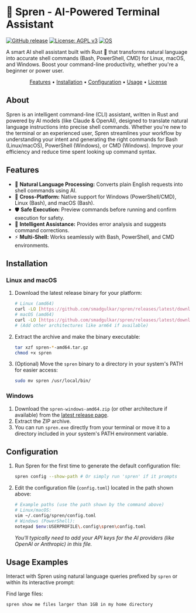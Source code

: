 # 🤖 Spren - AI-Powered Terminal Assistant

[![GitHub release](https://img.shields.io/github/v/release/smadgulkar/spren)](https://github.com/smadgulkar/spren/releases)
[![License: AGPL v3](https://img.shields.io/badge/License-AGPL_v3-blue.svg)](https://www.gnu.org/licenses/agpl-3.0) [![OS](https://img.shields.io/badge/OS-Windows%20%7C%20macOS%20%7C%20Linux-blue)]()

A smart AI shell assistant built with Rust 🦀 that transforms natural language into accurate shell commands (Bash, PowerShell, CMD) for Linux, macOS, and Windows. Boost your command-line productivity, whether you're a beginner or power user.

<p align="center">
  <a href="#features">Features</a> •
  <a href="#installation">Installation</a> •
  <a href="#configuration">Configuration</a> •
  <a href="#usage">Usage</a> •
  <a href="#license">License</a>
</p>

## About

Spren is an intelligent command-line (CLI) assistant, written in Rust and powered by AI models (like Claude & OpenAI), designed to translate natural language instructions into precise shell commands. Whether you're new to the terminal or an experienced user, Spren streamlines your workflow by understanding your intent and generating the right commands for Bash (Linux/macOS), PowerShell (Windows), or CMD (Windows). Improve your efficiency and reduce time spent looking up command syntax.

## Features

- 🤖 **Natural Language Processing:** Converts plain English requests into shell commands using AI.
- 🔄 **Cross-Platform:** Native support for Windows (PowerShell/CMD), Linux (Bash), and macOS (Bash).
- 🛡️ **Safe Execution:** Preview commands before running and confirm execution for safety.
- 🧠 **Intelligent Assistance:** Provides error analysis and suggests command corrections.
- ⚡ **Multi-Shell:** Works seamlessly with Bash, PowerShell, and CMD environments.

## Installation

### Linux and macOS

1.  Download the latest release binary for your platform:
    ```bash
    # Linux (amd64)
    curl -LO [https://github.com/smadgulkar/spren/releases/latest/download/spren-linux-amd64.tar.gz](https://github.com/smadgulkar/spren/releases/latest/download/spren-linux-amd64.tar.gz)
    # macOS (amd64)
    curl -LO [https://github.com/smadgulkar/spren/releases/latest/download/spren-macos-amd64.tar.gz](https://github.com/smadgulkar/spren/releases/latest/download/spren-macos-amd64.tar.gz)
    # (Add other architectures like arm64 if available)
    ```
2.  Extract the archive and make the binary executable:
    ```bash
    tar xzf spren-*-amd64.tar.gz
    chmod +x spren
    ```
3.  (Optional) Move the `spren` binary to a directory in your system's PATH for easier access:
    ```bash
    sudo mv spren /usr/local/bin/
    ```

### Windows

1.  Download the `spren-windows-amd64.zip` (or other architecture if available) from the [latest release page](https://github.com/smadgulkar/spren/releases/latest).
2.  Extract the ZIP archive.
3.  You can run `spren.exe` directly from your terminal or move it to a directory included in your system's PATH environment variable.

## Configuration

1.  Run Spren for the first time to generate the default configuration file:
    ```bash
    spren config --show-path # Or simply run 'spren' if it prompts
    ```
2.  Edit the configuration file (`config.toml`) located in the path shown above:
    ```bash
    # Example paths (use the path shown by the command above)
    # Linux/macOS:
    vim ~/.config/spren/config.toml
    # Windows (PowerShell):
    notepad $env:USERPROFILE\.config\spren\config.toml
    ```
    *You'll typically need to add your API keys for the AI providers (like OpenAI or Anthropic) in this file.*

## Usage Examples

Interact with Spren using natural language queries prefixed by `spren` or within its interactive prompt:

Find large files:
```bash
spren show me files larger than 1GB in my home directory
